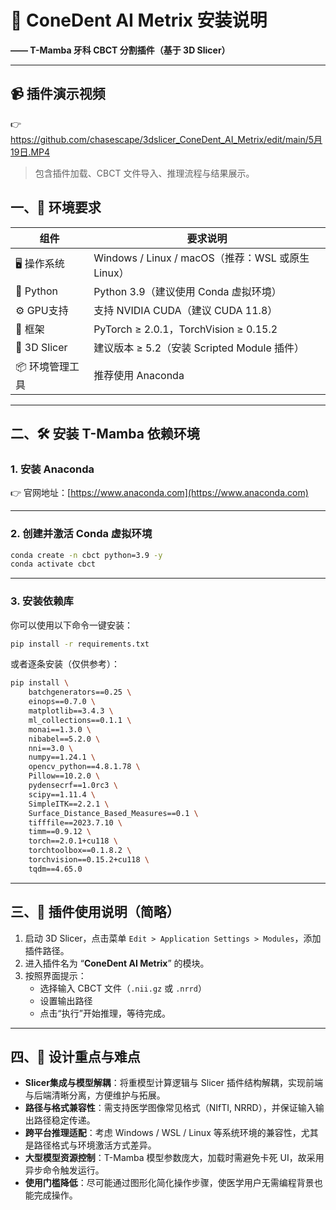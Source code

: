 # 🧩 ConeDent AI Metrix 安装说明  
**—— T-Mamba 牙科 CBCT 分割插件（基于 3D Slicer）**

---
## 📹 插件演示视频

👉 https://github.com/chasescape/3dslicer_ConeDent_AI_Metrix/edit/main/5月19日.MP4

> 包含插件加载、CBCT 文件导入、推理流程与结果展示。


## 一、🌱 环境要求

| 组件           | 要求说明                                           |
|----------------|----------------------------------------------------|
| 🖥 操作系统     | Windows / Linux / macOS（推荐：WSL 或原生 Linux）   |
| 🐍 Python       | Python 3.9（建议使用 Conda 虚拟环境）              |
| ⚙️ GPU支持      | 支持 NVIDIA CUDA（建议 CUDA 11.8）                 |
| 🧠 框架         | PyTorch ≥ 2.0.1，TorchVision ≥ 0.15.2              |
| 🧊 3D Slicer    | 建议版本 ≥ 5.2（安装 Scripted Module 插件）       |
| 📦 环境管理工具 | 推荐使用 Anaconda                                 |

---

## 二、🛠 安装 T-Mamba 依赖环境

### 1. 安装 Anaconda  
👉 官网地址：[https://www.anaconda.com](https://www.anaconda.com)

---

### 2. 创建并激活 Conda 虚拟环境  

```bash
conda create -n cbct python=3.9 -y
conda activate cbct
```

---

### 3. 安装依赖库  

你可以使用以下命令一键安装：

```bash
pip install -r requirements.txt
```

或者逐条安装（仅供参考）：

```bash
pip install \
    batchgenerators==0.25 \
    einops==0.7.0 \
    matplotlib==3.4.3 \
    ml_collections==0.1.1 \
    monai==1.3.0 \
    nibabel==5.2.0 \
    nni==3.0 \
    numpy==1.24.1 \
    opencv_python==4.8.1.78 \
    Pillow==10.2.0 \
    pydensecrf==1.0rc3 \
    scipy==1.11.4 \
    SimpleITK==2.2.1 \
    Surface_Distance_Based_Measures==0.1 \
    tifffile==2023.7.10 \
    timm==0.9.12 \
    torch==2.0.1+cu118 \
    torchtoolbox==0.1.8.2 \
    torchvision==0.15.2+cu118 \
    tqdm==4.65.0
```

---

## 三、🚀 插件使用说明（简略）

1. 启动 3D Slicer，点击菜单 `Edit > Application Settings > Modules`，添加插件路径。
2. 进入插件名为 “**ConeDent AI Metrix**” 的模块。
3. 按照界面提示：
   - 选择输入 CBCT 文件（`.nii.gz` 或 `.nrrd`）
   - 设置输出路径
   - 点击“执行”开始推理，等待完成。

---

## 四、🎯 设计重点与难点

- **Slicer集成与模型解耦**：将重模型计算逻辑与 Slicer 插件结构解耦，实现前端与后端清晰分离，方便维护与拓展。
- **路径与格式兼容性**：需支持医学图像常见格式（NIfTI, NRRD），并保证输入输出路径稳定传递。
- **跨平台推理适配**：考虑 Windows / WSL / Linux 等系统环境的兼容性，尤其是路径格式与环境激活方式差异。
- **大型模型资源控制**：T-Mamba 模型参数庞大，加载时需避免卡死 UI，故采用异步命令触发运行。
- **使用门槛降低**：尽可能通过图形化简化操作步骤，使医学用户无需编程背景也能完成操作。




